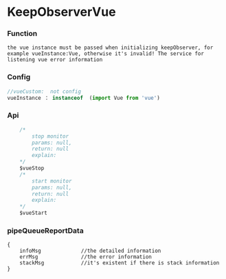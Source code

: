 # KeepObserverVue

### Function

	the vue instance must be passed when initializing keepObserver, for example vueInstance:Vue, otherwise it's invalid! The service for listening vue error information

### Config	

```javascript
//vueCustom:  not config
vueInstance ： instanceof  (import Vue from 'vue')
```

### Api 

```javascript
	/*
		stop monitor	
		params: null,
		return: null
		explain: 
	*/
    $vueStop
    /*
    	start monitor 
    	params: null,
		return: null
		explain: 
    */
    $vueStart
```

### pipeQueueReportData

```
{
	infoMsg				//the detailed information
	errMsg				//the error information
	stackMsg			//it's existent if there is stack information
}
```

​	